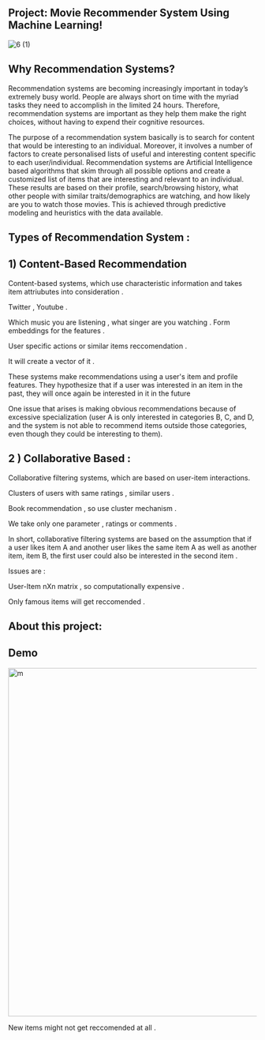 ##  Project: Movie Recommender System Using Machine Learning!

![6 (1)](https://github.com/user-attachments/assets/3b45a973-6698-463f-97d7-f78b08aab0b9)

## Why Recommendation Systems?

Recommendation systems are becoming increasingly important in today’s extremely busy world. People are always short on time with the myriad tasks they need to accomplish in the limited 24 hours. Therefore, recommendation systems are important as they help them make the right choices, without having to expend their cognitive resources.

The purpose of a recommendation system basically is to search for content that would be interesting to an individual. Moreover, it involves a number of factors to create personalised lists of useful and interesting content specific to each user/individual. Recommendation systems are Artificial Intelligence based algorithms that skim through all possible options and create a customized list of items that are interesting and relevant to an individual. These results are based on their profile, search/browsing history, what other people with similar traits/demographics are watching, and how likely are you to watch those movies. This is achieved through predictive modeling and heuristics with the data available.

## Types of Recommendation System :

##  1) Content-Based Recommendation


Content-based systems, which use characteristic information and takes item attriubutes into consideration .

Twitter , Youtube .

Which music you are listening , what singer are you watching . Form embeddings for the features .

User specific actions or similar items reccomendation .

It will create a vector of it .

These systems make recommendations using a user's item and profile features. They hypothesize that if a user was interested in an item in the past, they will once again be interested in it in the future

One issue that arises is making obvious recommendations because of excessive specialization (user A is only interested in categories B, C, and D, and the system is not able to recommend items outside those categories, even though they could be interesting to them).

 ## 2 ) Collaborative Based :
Collaborative filtering systems, which are based on user-item interactions.

Clusters of users with same ratings , similar users .

Book recommendation , so use cluster mechanism .

We take only one parameter , ratings or comments .

In short, collaborative filtering systems are based on the assumption that if a user likes item A and another user likes the same item A as well as another item, item B, the first user could also be interested in
the second item .

Issues are :

User-Item nXn matrix , so computationally expensive .

Only famous items will get reccomended .

## About this project:

## Demo

<img width="1366" height="706" alt="m" src="https://github.com/user-attachments/assets/426aa3a6-1ef4-40c3-bb08-0b790f94ad52" />


New items might not get reccomended at all .
